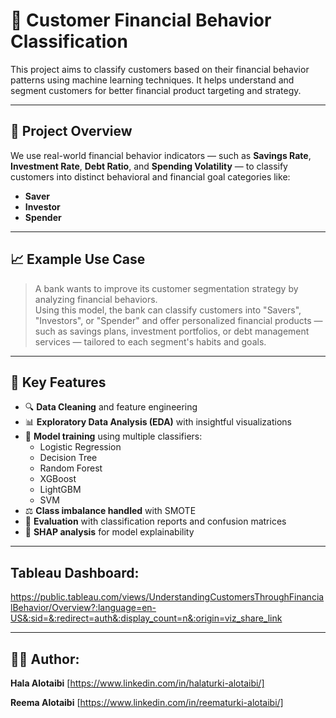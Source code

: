 # 🧠 Customer Financial Behavior Classification

This project aims to classify customers based on their financial behavior patterns using machine learning techniques. It helps understand and segment customers for better financial product targeting and strategy.

---

## 📌 Project Overview

We use real-world financial behavior indicators — such as **Savings Rate**, **Investment Rate**, **Debt Ratio**, and **Spending Volatility** — to classify customers into distinct behavioral and financial goal categories like:

- **Saver**
- **Investor**
- **Spender**
  
---
## 📈 Example Use Case

> A bank wants to improve its customer segmentation strategy by analyzing financial behaviors.  
> Using this model, the bank can classify customers into "Savers", "Investors", or "Spender" and offer personalized financial products — such as savings plans, investment portfolios, or debt management services — tailored to each segment's habits and goals.
---

## 🧪 Key Features

- 🔍 **Data Cleaning** and feature engineering
- 📊 **Exploratory Data Analysis (EDA)** with insightful visualizations
- 🧠 **Model training** using multiple classifiers:
  - Logistic Regression
  - Decision Tree
  - Random Forest
  - XGBoost
  - LightGBM
  - SVM
- ⚖️ **Class imbalance handled** with SMOTE
- 🧾 **Evaluation** with classification reports and confusion matrices
- 🧠 **SHAP analysis** for model explainability

---

## Tableau Dashboard: 
https://public.tableau.com/views/UnderstandingCustomersThroughFinancialBehavior/Overview?:language=en-US&:sid=&:redirect=auth&:display_count=n&:origin=viz_share_link

---
## 👩‍💻 Author:

**Hala Alotaibi** [https://www.linkedin.com/in/halaturki-alotaibi/]

**Reema Alotaibi** [https://www.linkedin.com/in/reematurki-alotaibi/]
